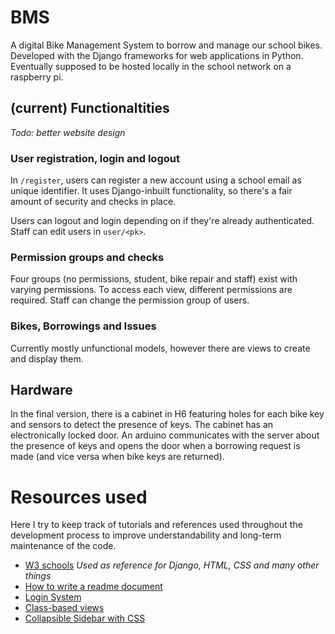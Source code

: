 # BMS
A digital Bike Management System to borrow and manage our school bikes.
Developed with the Django frameworks for web applications in Python.
Eventually supposed to be hosted locally in the school network on a raspberry pi.

## (current) Functionaltities
*Todo: better website design*
### User registration, login and logout
In `/register`, users can register a new account using a school email as unique identifier. It uses Django-inbuilt functionality, so there's a fair amount of security and checks in place.

Users can logout and login depending on if they're already authenticated.
Staff can edit users in `user/<pk>`.

### Permission groups and checks
Four groups (no permissions, student, bike repair and staff) exist with varying permissions.
To access each view, different permissions are required. Staff can change the permission group of users. 

### Bikes, Borrowings and Issues
Currently mostly unfunctional models, however there are views to create and display them.


## Hardware
In the final version, there is a cabinet in H6 featuring holes for each bike key and sensors to detect the presence of keys. The cabinet has an electronically locked door. An arduino communicates with the server about the presence of keys and opens the door when a borrowing request is made (and vice versa when bike keys are returned).

# Resources used
Here I try to keep track of tutorials and references used throughout the development process to improve understandability and long-term maintenance of the code.

- [W3 schools](https://www.w3schools.com/)
*Used as reference for Django, HTML, CSS and many other things*
- [How to write a readme document](https://docs.github.com/en/get-started/writing-on-github/getting-started-with-writing-and-formatting-on-github/basic-writing-and-formatting-syntax)
- [Login System](https://rahmanfadhil.com/django-login-with-email/)
- [Class-based views](https://docs.djangoproject.com/en/4.1/topics/class-based-views/)
- [Collapsible Sidebar with CSS](https://stackoverflow.com/questions/30574902/collapsible-flexible-width-sidebar-using-only-css)

